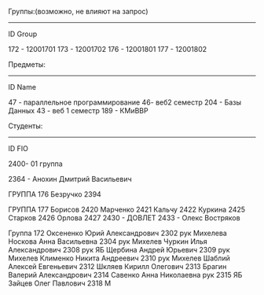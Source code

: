 Группы:(возможно, не влияют на запрос) 
_____________________________________________________________________________
ID     Group

172 - 12001701
173 - 12001702
176 - 12001801 
177 - 12001802

Предметы: 
_____________________________________________________________________________
ID        Name

47 - параллельное программирование
46- веб2 семестр 
204 - Базы Данных 
43 - веб 1 семестр
189 - КМиВВР


Студенты:
____________________________________________________________________________
ID       FIO

2400- 01 группа

2364 - Анохин Дмитрий Васильевич


ГРУППА 176
Безручко 2394


ГРУППА 177
Борисов 2420
Марченко 2421
Кальчу 2422
Куркина 2425
Старков 2426
Орлова 2427
2430 - ДОВЛЕТ
2433 - Олекс Востряков 

Группа 172
Оксененко Юрий Александрович 2302 рук Михелева
Носкова Анна Васильевна 2304 рук Михелев
Чуркин Илья Александрович 2308 рук ЯБ
Щербина Андрей Юрьевич 2309 рук Михелев
Клименко Никита Андреевич 2310 рук Михелев
Шаблий Алексей Евгеньевич 2312
Шкляев Кирилл Олегович 2313
Брагин Валерий Александрович 2314
Савенко Анна Николаевна рук 2315 ЯБ
Зайцев Олег Павлович 2318 М
